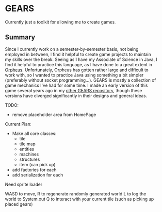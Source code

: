 # GEARS
Currently just a toolkit for allowing me to create games.

## Summary
Since I currently work on a semester-by-semester basis, not being employed in between, I find it helpful to create game projects to maintain my skills over the break.
Seeing as I have my Associate of Science in Java, I find it helpful to practice this language, as I have done to a great extent in [Orpheus](https://github.com/Matt-Crow/Orpheus).
Unfortunately, Orpheus has gotten rather large and difficult to work with, so I wanted to practice Java using something a bit simpler (preferably without socket programming...).
GEARS is mostly a collection of game mechanics I've had for some time. I made an early version of this game several years ago in my [other GEARS repository](https://github.com/Matt-Crow/GEARS),
though these versions have diverged significantly in their designs and general ideas. 

TODO:
* remove placeholder area from HomePage

Current Plan:
* Make all core classes:
    * tile
    * tile map
    * entities
    * machines
    * structures
    * item (can pick up)
* add factories for each
* add serialization for each

Need sprite loader

WASD to move,
R to regenerate randomly generated world
L to log the world to System.out
Q to interact with your current tile (such as picking up placed gears)